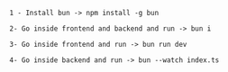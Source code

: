 ````
1 - Install bun -> npm install -g bun
````

````
2- Go inside frontend and backend and run -> bun i
````

````
3- Go inside frontend and run -> bun run dev
````

````
4- Go inside backend and run -> bun --watch index.ts
````


